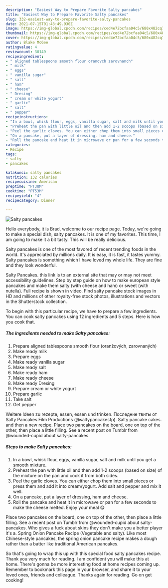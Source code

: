 ```yaml
---
description: "Easiest Way to Prepare Favorite Salty pancakes"
title: "Easiest Way to Prepare Favorite Salty pancakes"
slug: 332-easiest-way-to-prepare-favorite-salty-pancakes
date: 2021-07-15T01:43:49.930Z
image: https://img-global.cpcdn.com/recipes/ced4e72bcfaa04c5/680x482cq70/salty-pancakes-recipe-main-photo.jpg
thumbnail: https://img-global.cpcdn.com/recipes/ced4e72bcfaa04c5/680x482cq70/salty-pancakes-recipe-main-photo.jpg
cover: https://img-global.cpcdn.com/recipes/ced4e72bcfaa04c5/680x482cq70/salty-pancakes-recipe-main-photo.jpg
author: Blake McGee
ratingvalue: 4
reviewcount: 30149
recipeingredient:
- " aligned tablespoons smooth flour oranovch zarovnanch"
- " milk"
- " eggs"
- " vanilla sugar"
- " salt"
- " ham"
- " cheese"
- " Dresing"
- " cream or white yogurt"
- " garlic"
- " salt"
- " pepper"
recipeinstructions:
- "In a bowl, whisk flour, eggs, vanilla sugar, salt and milk until you get a smooth mixture."
- "Preheat the pan with little oil and then add 1-2 scoops (based on size) of the mixture on the pan and cook it from both sides."
- "Peel the garlic cloves. You can either chop them into small pieces or press them and add it into cream/yogurt. Add salt and pepper and mix it well."
- "On a pancake, put a layer of dressing, ham and cheese."
- "Roll the pancake and heat it in microwave or pan for a few seconds to make the cheese melted. Enjoy your meal 😋"
categories:
- Recipe
tags:
- salty
- pancakes

katakunci: salty pancakes 
nutrition: 132 calories
recipecuisine: American
preptime: "PT38M"
cooktime: "PT53M"
recipeyield: "4"
recipecategory: Dinner

---
```



![Salty pancakes](https://img-global.cpcdn.com/recipes/ced4e72bcfaa04c5/680x482cq70/salty-pancakes-recipe-main-photo.jpg)

Hello everybody, it is Brad, welcome to our recipe page. Today, we're going to make a special dish, salty pancakes. It is one of my favorites. This time, I am going to make it a bit tasty. This will be really delicious.

Salty pancakes is one of the most favored of recent trending foods in the world. It's appreciated by millions daily. It is easy, it is fast, it tastes yummy. Salty pancakes is something which I have loved my whole life. They are fine and they look wonderful.

Salty Pancakes. this link is to an external site that may or may not meet accessibility guidelines. Step by step guide on how to make european style pancakes and make them salty (with cheese and ham) or sweet (with nutella). Full recipe is shown in video. Find salty pancake stock images in HD and millions of other royalty-free stock photos, illustrations and vectors in the Shutterstock collection.


To begin with this particular recipe, we have to prepare a few ingredients. You can cook salty pancakes using 12 ingredients and 5 steps. Here is how you cook that.

<!--inarticleads1-->

##### The ingredients needed to make Salty pancakes:

1. Prepare  aligned tablespoons smooth flour (oranžových, zarovnaných)
1. Make ready  milk
1. Prepare  eggs
1. Make ready  vanilla sugar
1. Make ready  salt
1. Make ready  ham
1. Make ready  cheese
1. Make ready  Dresing
1. Prepare  cream or white yogurt
1. Prepare  garlic
1. Take  salt
1. Get  pepper


Weitere Ideen zu rezepte, essen, essen und trinken. Последние твиты от Salty Pancakes Film Productions (@saltypancakesfp). Salty pancake cakes. and then a new recipe. Place two pancakes on the board, one on top of the other, then place a little filling. See a recent post on Tumblr from @wounded-cupid about salty-pancakes. 

<!--inarticleads2-->

##### Steps to make Salty pancakes:

1. In a bowl, whisk flour, eggs, vanilla sugar, salt and milk until you get a smooth mixture.
1. Preheat the pan with little oil and then add 1-2 scoops (based on size) of the mixture on the pan and cook it from both sides.
1. Peel the garlic cloves. You can either chop them into small pieces or press them and add it into cream/yogurt. Add salt and pepper and mix it well.
1. On a pancake, put a layer of dressing, ham and cheese.
1. Roll the pancake and heat it in microwave or pan for a few seconds to make the cheese melted. Enjoy your meal 😋


Place two pancakes on the board, one on top of the other, then place a little filling. See a recent post on Tumblr from @wounded-cupid about salty-pancakes. Who gives a fuck about skins they don&#39;t make you a better player it&#39;s a. Spring Onion Pancake Recipe (Vegetable and salty). Like most Chinese-style pancakes, the spring onion pancake recipe makes a dough rather than a batter like traditional American pancakes. 

So that's going to wrap this up with this special food salty pancakes recipe. Thank you very much for reading. I am confident you will make this at home. There's gonna be more interesting food at home recipes coming up. Remember to bookmark this page in your browser, and share it to your loved ones, friends and colleague. Thanks again for reading. Go on get cooking!
